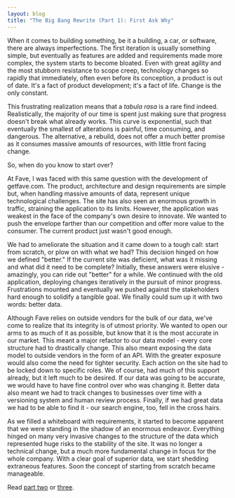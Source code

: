 ```yaml
---
layout: blog
title: "The Big Bang Rewrite (Part 1): First Ask Why"
---
```

When it comes to building something, be it a building, a car, or software, there are always imperfections. The first iteration is usually something simple, but eventually as features are added and requirements made more complex, the system starts to become bloated. Even with great agility and the most stubborn resistance to scope creep, technology changes so rapidly that immediately, often even before its conception, a product is out of date. It's a fact of product development; it's a fact of life. Change is the only constant.

This frustrating realization means that a _tabula rasa_ is a rare find indeed. Realistically, the majority of our time is spent just making sure that progress doesn't break what already works. This curve is exponential, such that eventually the smallest of alterations is painful, time consuming, and dangerous. The alternative, a rebuild, does not offer a much better promise as it consumes massive amounts of resources, with little front facing change.

So, when do you know to start over?

At Fave, I was faced with this same question with the development of getfave.com. The product, architecture and design requirements are simple but, when handling massive amounts of data, represent unique technological challenges. The site has also seen an enormous growth in traffic, straining the application to its limits. However, the application was weakest in the face of the company's own desire to innovate. We wanted to push the envelope farther than our competition and offer more value to the consumer. The current product just wasn't good enough.

We had to ameliorate the situation and it came down to a tough call: start from scratch, or plow on with what we had? This decision hinged on how we defined "better." If the current site was deficient, what was it missing and what did it need to be complete? Initially, these answers were elusive - amazingly, you can ride out "better" for a while. We continued with the old application, deploying changes iteratively in the pursuit of minor progress. Frustrations mounted and eventually we pushed against the stakeholders hard enough to solidify a tangible goal. We finally could sum up it with two words: better data.

Although Fave relies on outside vendors for the bulk of our data, we've come to realize that its integrity is of utmost priority. We wanted to open our arms to as much of it as possible, but know that it is the most accurate in our market. This meant a major refactor to our data model - every core structure had to drastically change. This also meant exposing the data model to outside vendors in the form of an API. With the greater exposure would also come the need for tighter security. Each action on the site had to be locked down to specific roles. We of course, had much of this support already, but it left much to be desired. If our data was going to be accurate, we would have to have fine control over who was changing it. Better data also meant we had to track changes to businesses over time with a versioning system and human review process. Finally, if we had great data we had to be able to find it - our search engine, too, fell in the cross hairs.

As we filled a whiteboard with requirements, it started to become apparent that we were standing in the shadow of an enormous endeavor. Everything hinged on many very invasive changes to the structure of the data which represented huge risks to the stability of the site. It was no longer a technical change, but a much more fundamental change in focus for the whole company. With a clear goal of superior data, we start shedding extraneous features. Soon the concept of starting from scratch became manageable.

Read [part two][p2] or [three][p3].

[p2]: /2009/12/13/the-big-bang-rewrite-part-2-api-first.html
[p3]: /2009/12/13/the-big-bang-rewrite-part-3-auth.html
